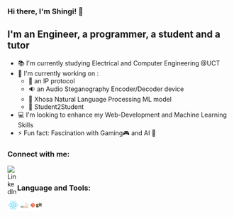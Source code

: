  ### Hi there, I'm Shingi! :wave:

 ## I'm an Engineer, a programmer, a student and a tutor

 - :books:  I'm currently studying Electrical and Computer Engineering @UCT
 -  :construction_worker: I'm currently working on :
    - :satellite: an IP protocol
    - :sound: an Audio Steganography Encoder/Decoder device
    - :speech_balloon: Xhosa Natural Language Processing ML model
    - :school_satchel: Student2Student
 - :computer:  I'm looking to enhance my Web-Development and Machine Learning Skills
 - :zap:  Fun fact: Fascination with Gaming:video_game: and AI 🧠

 ### Connect with me:
 [<img align="left" alt="LinkedIn" width="22px" src="https://cdn.jsdelivr.net/npm/simple-icons@v3/icons/linkedin.svg"/>][linkedin]
 
 <br />

 ### Language and Tools:

 

 <img align="left" alt="React" width="26px" src="https://raw.githubusercontent.com/github/explore/80688e429a7d4ef2fca1e82350fe8e3517d3494d/topics/react/react.png" />
 <img align="left" alt="MySQL" width="26px" src="https://raw.githubusercontent.com/github/explore/80688e429a7d4ef2fca1e82350fe8e3517d3494d/topics/mysql/mysql.png" />
 <img align="left" alt="Git" width="26px" src="https://raw.githubusercontent.com/github/explore/80688e429a7d4ef2fca1e82350fe8e3517d3494d/topics/git/git.png" />

 <br />
 <br />

 [linkedin]: https://linkedin.com/in/shingirai-dm

